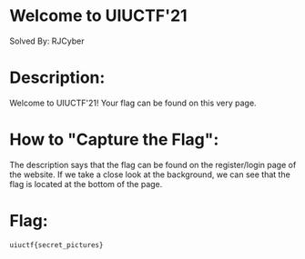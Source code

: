 # Welcome to UIUCTF'21
Solved By: RJCyber

# Description:
Welcome to UIUCTF'21! Your flag can be found on this very page.

# How to "Capture the Flag":
The description says that the flag can be found on the register/login page of the website. If we take a close look at the background, 
we can see that the flag is located at the bottom of the page.

# Flag:
```uiuctf{secret_pictures}```
